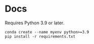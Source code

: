 # Docs

Requires Python 3.9 or later.

```
conda create --name myenv python>=3.9
pip install -r requirements.txt
```
